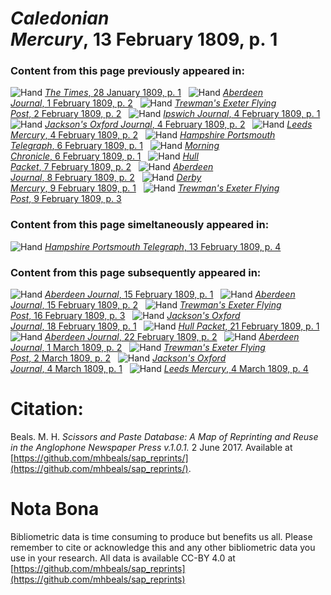 # *Caledonian Mercury*, 13 February 1809, p. 1  
  
### Content from this page previously appeared in:  
![Hand](http://scissorsandpaste.net/wp-content/uploads/2017/06/smallhandpointer.png) [*The Times*, 28 January 1809, p. 1](https://mhbeals.github.io/sap_html/The-Times/The-Times-28-January-1809-p-1)  
![Hand](http://scissorsandpaste.net/wp-content/uploads/2017/06/smallhandpointer.png) [*Aberdeen Journal*, 1 February 1809, p. 2](https://mhbeals.github.io/sap_html/Aberdeen-Journal/Aberdeen-Journal-1-February-1809-p-2)  
![Hand](http://scissorsandpaste.net/wp-content/uploads/2017/06/smallhandpointer.png) [*Trewman's Exeter Flying Post*, 2 February 1809, p. 2](https://mhbeals.github.io/sap_html/Trewman's-Exeter-Flying-Post/Trewman's-Exeter-Flying-Post-2-February-1809-p-2)  
![Hand](http://scissorsandpaste.net/wp-content/uploads/2017/06/smallhandpointer.png) [*Ipswich Journal*, 4 February 1809, p. 1](https://mhbeals.github.io/sap_html/Ipswich-Journal/Ipswich-Journal-4-February-1809-p-1)  
![Hand](http://scissorsandpaste.net/wp-content/uploads/2017/06/smallhandpointer.png) [*Jackson's Oxford Journal*, 4 February 1809, p. 2](https://mhbeals.github.io/sap_html/Jackson's-Oxford-Journal/Jackson's-Oxford-Journal-4-February-1809-p-2)  
![Hand](http://scissorsandpaste.net/wp-content/uploads/2017/06/smallhandpointer.png) [*Leeds Mercury*, 4 February 1809, p. 2](https://mhbeals.github.io/sap_html/Leeds-Mercury/Leeds-Mercury-4-February-1809-p-2)  
![Hand](http://scissorsandpaste.net/wp-content/uploads/2017/06/smallhandpointer.png) [*Hampshire Portsmouth Telegraph*, 6 February 1809, p. 1](https://mhbeals.github.io/sap_html/Hampshire-Portsmouth-Telegraph/Hampshire-Portsmouth-Telegraph-6-February-1809-p-1)  
![Hand](http://scissorsandpaste.net/wp-content/uploads/2017/06/smallhandpointer.png) [*Morning Chronicle*, 6 February 1809, p. 1](https://mhbeals.github.io/sap_html/Morning-Chronicle/Morning-Chronicle-6-February-1809-p-1)  
![Hand](http://scissorsandpaste.net/wp-content/uploads/2017/06/smallhandpointer.png) [*Hull Packet*, 7 February 1809, p. 2](https://mhbeals.github.io/sap_html/Hull-Packet/Hull-Packet-7-February-1809-p-2)  
![Hand](http://scissorsandpaste.net/wp-content/uploads/2017/06/smallhandpointer.png) [*Aberdeen Journal*, 8 February 1809, p. 2](https://mhbeals.github.io/sap_html/Aberdeen-Journal/Aberdeen-Journal-8-February-1809-p-2)  
![Hand](http://scissorsandpaste.net/wp-content/uploads/2017/06/smallhandpointer.png) [*Derby Mercury*, 9 February 1809, p. 1](https://mhbeals.github.io/sap_html/Derby-Mercury/Derby-Mercury-9-February-1809-p-1)  
![Hand](http://scissorsandpaste.net/wp-content/uploads/2017/06/smallhandpointer.png) [*Trewman's Exeter Flying Post*, 9 February 1809, p. 3](https://mhbeals.github.io/sap_html/Trewman's-Exeter-Flying-Post/Trewman's-Exeter-Flying-Post-9-February-1809-p-3)  
  
### Content from this page simeltaneously appeared in:  
![Hand](http://scissorsandpaste.net/wp-content/uploads/2017/06/smallhandpointer.png) [*Hampshire Portsmouth Telegraph*, 13 February 1809, p. 4](https://mhbeals.github.io/sap_html/Hampshire-Portsmouth-Telegraph/Hampshire-Portsmouth-Telegraph-13-February-1809-p-4)  
  
### Content from this page subsequently appeared in:  
![Hand](http://scissorsandpaste.net/wp-content/uploads/2017/06/smallhandpointer.png) [*Aberdeen Journal*, 15 February 1809, p. 1](https://mhbeals.github.io/sap_html/Aberdeen-Journal/Aberdeen-Journal-15-February-1809-p-1)  
![Hand](http://scissorsandpaste.net/wp-content/uploads/2017/06/smallhandpointer.png) [*Aberdeen Journal*, 15 February 1809, p. 2](https://mhbeals.github.io/sap_html/Aberdeen-Journal/Aberdeen-Journal-15-February-1809-p-2)  
![Hand](http://scissorsandpaste.net/wp-content/uploads/2017/06/smallhandpointer.png) [*Trewman's Exeter Flying Post*, 16 February 1809, p. 3](https://mhbeals.github.io/sap_html/Trewman's-Exeter-Flying-Post/Trewman's-Exeter-Flying-Post-16-February-1809-p-3)  
![Hand](http://scissorsandpaste.net/wp-content/uploads/2017/06/smallhandpointer.png) [*Jackson's Oxford Journal*, 18 February 1809, p. 1](https://mhbeals.github.io/sap_html/Jackson's-Oxford-Journal/Jackson's-Oxford-Journal-18-February-1809-p-1)  
![Hand](http://scissorsandpaste.net/wp-content/uploads/2017/06/smallhandpointer.png) [*Hull Packet*, 21 February 1809, p. 1](https://mhbeals.github.io/sap_html/Hull-Packet/Hull-Packet-21-February-1809-p-1)  
![Hand](http://scissorsandpaste.net/wp-content/uploads/2017/06/smallhandpointer.png) [*Aberdeen Journal*, 22 February 1809, p. 2](https://mhbeals.github.io/sap_html/Aberdeen-Journal/Aberdeen-Journal-22-February-1809-p-2)  
![Hand](http://scissorsandpaste.net/wp-content/uploads/2017/06/smallhandpointer.png) [*Aberdeen Journal*, 1 March 1809, p. 2](https://mhbeals.github.io/sap_html/Aberdeen-Journal/Aberdeen-Journal-1-March-1809-p-2)  
![Hand](http://scissorsandpaste.net/wp-content/uploads/2017/06/smallhandpointer.png) [*Trewman's Exeter Flying Post*, 2 March 1809, p. 2](https://mhbeals.github.io/sap_html/Trewman's-Exeter-Flying-Post/Trewman's-Exeter-Flying-Post-2-March-1809-p-2)  
![Hand](http://scissorsandpaste.net/wp-content/uploads/2017/06/smallhandpointer.png) [*Jackson's Oxford Journal*, 4 March 1809, p. 1](https://mhbeals.github.io/sap_html/Jackson's-Oxford-Journal/Jackson's-Oxford-Journal-4-March-1809-p-1)  
![Hand](http://scissorsandpaste.net/wp-content/uploads/2017/06/smallhandpointer.png) [*Leeds Mercury*, 4 March 1809, p. 4](https://mhbeals.github.io/sap_html/Leeds-Mercury/Leeds-Mercury-4-March-1809-p-4)  


# Citation: 

Beals. M. H. *Scissors and Paste Database: A Map of Reprinting and Reuse in the Anglophone Newspaper Press v.1.0.1.* 2 June 2017. Available at [https://github.com/mhbeals/sap_reprints/](https://github.com/mhbeals/sap_reprints/). 

# Nota Bona

Bibliometric data is time consuming to produce but benefits us all. Please remember to cite or acknowledge this and any other bibliometric data you use in your research. All data is available CC-BY 4.0 at [https://github.com/mhbeals/sap_reprints](https://github.com/mhbeals/sap_reprints)